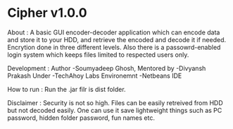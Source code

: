 Cipher v1.0.0
======
About :       A basic GUI encoder-decoder application which can encode data and store it to your HDD, 
              and retrieve the encoded and decode it if needed.
              Encrytion done in three different levels.
              Also there is a passowrd-enabled login system which keeps files limited to respected users only.

Development :
              Author -Soumyadeep Ghosh,
              Mentored by -Divyansh Prakash
              Under -TechAhoy Labs
              Environemnt -Netbeans IDE

How to run  : Run the .jar filr is dist folder.

Disclaimer :  Security is not so high. Files can be easily retreived from HDD but not decoded easily.
              One can use it save lightweight things such as PC password, hidden folder password, fun names etc.            
